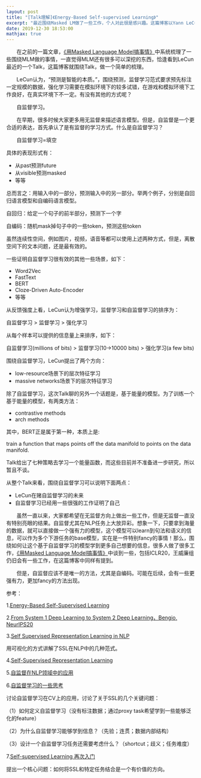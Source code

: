 ```yaml
---
layout: post
title: "[Talk理解]《Energy-Based Self-supervised Learning》"
excerpt: "最近围绕Masked LM做了一些工作，个人对此很是感兴趣。这篇博客以Yann LeCun最近的一次报告为纲，梳理一些个人相对认同的观点和结论。"
date: 2019-12-30 18:53:00
mathjax: true
---
```


&#160; &#160; &#160; &#160;在之前的一篇文章，[《用Masked Language Model搞事情》](https://zhpmatrix.github.io/2019/11/05/mlm/)中系统梳理了一些围绕MLM做的事情，一直觉得MLM还有很多可以深挖的东西，恰逢看到LeCun最近的一个Talk，这篇博客就围绕Talk，做一个简单的梳理。

&#160; &#160; &#160; &#160;LeCun认为，“预测是智能的本质。”，围绕预测，监督学习范式要求预先标注一定规模的数据，强化学习需要在模拟环境下的较多试错，在游戏和模拟环境下工作良好，在真实环境下不一定。有没有其他的方式呢？

&#160; &#160; &#160; &#160;自监督学习。

&#160; &#160; &#160; &#160;在早期，很多时候大家更多用无监督来描述语言模型。但是，自监督是一个更合适的表达，首先承认了是有监督的学习方式。什么是自监督学习？

&#160; &#160; &#160; &#160;自监督学习=填空

具体的表现形式有：

+ 从past预测future
+ 从visible预测masked
+ 等等

总而言之：用输入中的一部分，预测输入中的另一部分。举两个例子，分别是自回归语言模型和自编码语言模型。

自回归：给定一个句子的前半部分，预测下一个字

自编码：随机mask掉句子中的一些token，预测这些token

虽然连续性空间，例如图片，视频，语音等都可以使用上述两种方式，但是，离散空间下的文本问题，还是最有效的。

一些证明自监督学习很有效的其他一些场景，如下：

+ Word2Vec
+ FastText
+ BERT
+ Cloze-Driven Auto-Encoder
+ 等等

从反馈强度上看，LeCun认为增强学习，监督学习和自监督学习的排序为：

自监督学习 > 监督学习 > 强化学习

从每个样本可以提供的信息量上来排序，如下：

自监督学习(millions of bits) > 监督学习(10->10000 bits) > 强化学习(a few bits)

围绕自监督学习，LeCun提出了两个方向：

+ low-resource场景下的层次特征学习
+ massive networks场景下的层次特征学习

除了自监督学习，这次Talk聊的另外一个话题是，基于能量的模型。为了训练一个基于能量的模型，有两类方法：

+ contrastive methods
+ arch methods

其中，BERT正是属于第一种，本质上是:

train a function that maps points off the data manifold to points on the data manifold.

Talk给出了七种策略去学习一个能量函数，而这些目前并不准备进一步研究，所以暂且不谈。

从整个Talk来看，围绕自监督学习可以说明下面两点：

+ LeCun在赌自监督学习的未来
+ 自监督学习已经用一些很强的工作证明了自己

&#160; &#160; &#160; &#160;虽然一直以来，大家都希望在无监督方向上做出一些工作，但是无监督一直没有特别亮眼的结果。自监督尤其在NLP任务上大放异彩。想象一下，只要拿到海量的数据，就可以直接做一个强有力的模型，这个模型可以learn到句法和语义的信息，可以作为多个下游任务的base模型，实在是一件特别fancy的事情！那么，围绕如何让这个基于自监督学习的模型学到更多自己想要的信息，很多人做了很多工作，[《用Masked Language Model搞事情》](https://zhpmatrix.github.io/2019/11/05/mlm/)中谈到一些，包括ICLR20，王威廉组仍旧会有一些工作，在这篇博客中同样有提到。

&#160; &#160; &#160; &#160;但是，自监督应该不是唯一的方法，尤其是自编码。可能在后续，会有一些更强有力，更加fancy的方法出现。

参考：

1.[Energy-Based Self-Supervised Learning](http://helper.ipam.ucla.edu/publications/mlpws4/mlpws4_15927.pdf)

2.[From System 1 Deep Learning to System 2 Deep Learning，Bengio, NeurIPS20](https://www.bilibili.com/video/av79356369)

3.[Self Supervised Representation Learning in NLP](https://amitness.com/2020/05/self-supervised-learning-nlp/)

用可视化的方式讲解了SSL在NLP中的几种范式。

4.[Self-Supervised Representation Learning](https://lilianweng.github.io/lil-log/2019/11/10/self-supervised-learning.html)

5.[自监督在NLP领域中的应用](https://www.zhihu.com/question/380119832?utm_source=qq&utm_medium=social&utm_oi=52727124066304)

6.[自监督学习的一些思考](https://zhuanlan.zhihu.com/p/150224914?utm_source=qq&utm_medium=social&utm_oi=52727124066304)

讨论自监督学习在CV上的应用，讨论了关于SSL的几个关键问题：

（1）如何定义自监督学习（没有标注数据；通过proxy task希望学到一些能够泛化的feature）

（2）为什么自监督学习能够学到信息？（先验；连贯；数据内部结构）

（3）设计一个自监督学习任务还需要考虑什么？（shortcut；歧义；任务难度）

7.[Self-supervised Learning 再次入门](https://zhuanlan.zhihu.com/p/108906502?utm_source=qq&utm_medium=social&utm_oi=52727124066304)

提出一个核心问题：如何将SSL和特定任务结合是一个有价值的方向。
